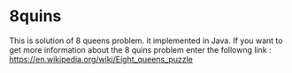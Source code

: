 # 8quins
This is solution of 8 queens problem. it implemented in Java.
If you want to get more information about the 8 quins problem enter the followng link : https://en.wikipedia.org/wiki/Eight_queens_puzzle
